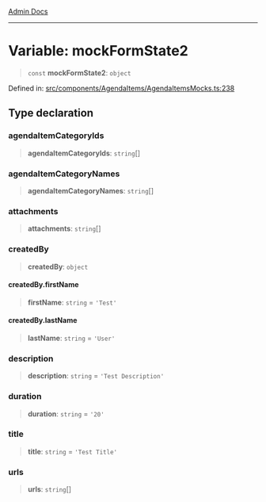 [Admin Docs](/)

***

# Variable: mockFormState2

> `const` **mockFormState2**: `object`

Defined in: [src/components/AgendaItems/AgendaItemsMocks.ts:238](https://github.com/PalisadoesFoundation/talawa-admin/blob/main/src/components/AgendaItems/AgendaItemsMocks.ts#L238)

## Type declaration

### agendaItemCategoryIds

> **agendaItemCategoryIds**: `string`[]

### agendaItemCategoryNames

> **agendaItemCategoryNames**: `string`[]

### attachments

> **attachments**: `string`[]

### createdBy

> **createdBy**: `object`

#### createdBy.firstName

> **firstName**: `string` = `'Test'`

#### createdBy.lastName

> **lastName**: `string` = `'User'`

### description

> **description**: `string` = `'Test Description'`

### duration

> **duration**: `string` = `'20'`

### title

> **title**: `string` = `'Test Title'`

### urls

> **urls**: `string`[]
